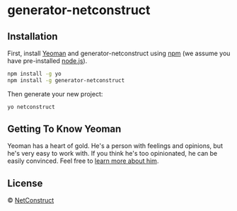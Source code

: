 # generator-netconstruct

## Installation

First, install [Yeoman](http://yeoman.io) and generator-netconstruct using [npm](https://www.npmjs.com/) (we assume you have pre-installed [node.js](https://nodejs.org/)).

```bash
npm install -g yo
npm install -g generator-netconstruct
```

Then generate your new project:

```bash
yo netconstruct
```

## Getting To Know Yeoman

Yeoman has a heart of gold. He&#39;s a person with feelings and opinions, but he&#39;s very easy to work with. If you think he&#39;s too opinionated, he can be easily convinced. Feel free to [learn more about him](http://yeoman.io/).

## License

 © [NetConstruct](http://www.netconstruct.co.uk)
